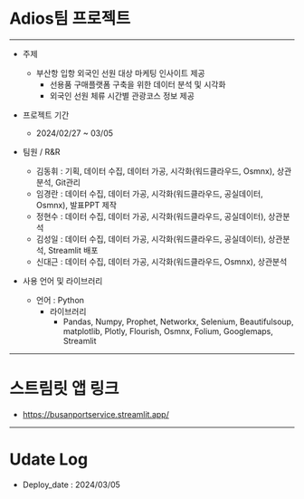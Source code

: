 # Adios팀 프로젝트
-----
* 주제
    - 부산항 입항 외국인 선원 대상 마케팅 인사이트 제공
        - 선용품 구매플랫폼 구축을 위한 데이터 분석 및 시각화
        - 외국인 선원 체류 시간별 관광코스 정보 제공

* 프로젝트 기간
    - 2024/02/27 ~ 03/05

* 팀원 / R&R
    - 김동휘 : 기획, 데이터 수집, 데이터 가공, 시각화(워드클라우드, Osmnx), 상관분석, Git관리
    - 임경란 : 데이터 수집, 데이터 가공, 시각화(워드클라우드, 공실데이터, Osmnx), 발표PPT 제작
    - 정현수 : 데이터 수집, 데이터 가공, 시각화(워드클라우드, 공실데이터), 상관분석
    - 김성일 : 데이터 수집, 데이터 가공, 시각화(워드클라우드, 공실데이터), 상관분석, Streamlit 배포
    - 신대근 : 데이터 수집, 데이터 가공, 시각화(워드클라우드, Osmnx), 상관분석

* 사용 언어 및 라이브러리
    - 언어 : Python
        - 라이브러리
            * Pandas, Numpy, Prophet, Networkx, Selenium, Beautifulsoup, matplotlib, Plotly, Flourish, Osmnx, Folium, Googlemaps, Streamlit
-----
# 스트림릿 앱 링크
* https://busanportservice.streamlit.app/
-----
# Udate Log
* Deploy_date : 2024/03/05
